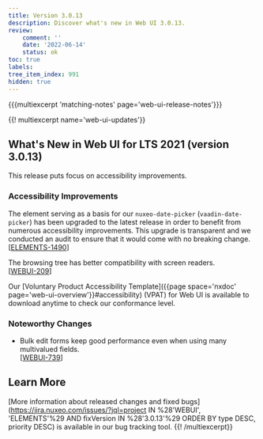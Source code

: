 ```yaml
---
title: Version 3.0.13
description: Discover what's new in Web UI 3.0.13.
review:
    comment: ''
    date: '2022-06-14'
    status: ok
toc: true
labels:
tree_item_index: 991
hidden: true
---
```


{{{multiexcerpt 'matching-notes' page='web-ui-release-notes'}}}

{{! multiexcerpt name='web-ui-updates'}}
## What's New in Web UI for LTS 2021 (version 3.0.13)

This release puts focus on accessibility improvements.

### Accessibility Improvements

The element serving as a basis for our `nuxeo-date-picker` (`vaadin-date-picker`) has been upgraded to the latest release in order to benefit from numerous accessibility improvements. This upgrade is transparent and we conducted an audit to ensure that it would come with no breaking change.<br/>[[ELEMENTS-1490](https://jira.nuxeo.com/browse/ELEMENTS-1490)]

The browsing tree has better compatibility with screen readers.<br/>[[WEBUI-209](https://jira.nuxeo.com/browse/WEBUI-209)]

Our [Voluntary Product Accessibility Template]({{page space='nxdoc' page='web-ui-overview'}}#accessibility) (VPAT) for Web UI is available to download anytime to check our conformance level.

### Noteworthy Changes

- Bulk edit forms keep good performance even when using many multivalued fields.<br/>[[WEBUI-739](https://jira.nuxeo.com/browse/WEBUI-739)]


## Learn More

[More information about released changes and fixed bugs](https://jira.nuxeo.com/issues/?jql=project IN %28'WEBUI', 'ELEMENTS'%29 AND fixVersion IN %28'3.0.13'%29 ORDER BY type DESC, priority DESC) is available in our bug tracking tool.
{{! /multiexcerpt}}
